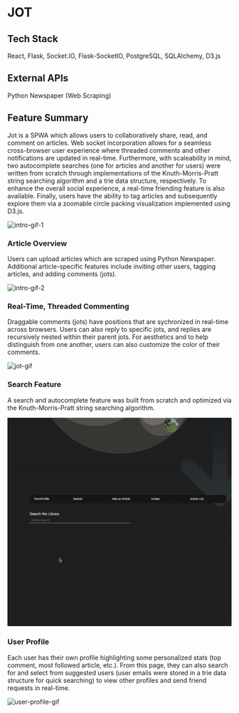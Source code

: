# JOT

## Tech Stack
React, Flask, Socket.IO, Flask-SocketIO, PostgreSQL, SQLAlchemy, D3.js

## External APIs
Python Newspaper (Web Scraping)

## Feature Summary

Jot is a SPWA which allows users to collaboratively share, read, and comment on articles. Web socket incorporation allows for a seamless cross-browser user experience where threaded comments and other notifications are updated in real-time. Furthermore, with scaleability in mind, two autocomplete searches (one for articles and another for users) were written from scratch through implementations of the Knuth-Morris-Pratt string searching algorithm and a trie data structure, respectively. To enhance the overall social experience, a real-time friending feature is also available. Finally, users have the ability to tag articles and subsequently explore them via a zoomable circle packing visualization implemented using D3.js.

![intro-gif-1](https://github.com/li-lauren/JOT/blob/master/gifs/jot_intro_1.gif)

### Article Overview

Users can upload articles which are scraped using Python Newspaper.  Additional article-specific features include inviting other users, tagging articles, and 
adding comments (jots).

![intro-gif-2](https://github.com/li-lauren/JOT/blob/master/gifs/jot_intro_2.gif)

### Real-Time, Threaded Commenting

Draggable comments (jots) have positions that are sychronized in real-time across browsers. Users can also reply to specific jots, and replies are recursively nested within their parent jots. For aesthetics and to help distinguish  from one another, 
users can also customize the color of their comments.  

![jot-gif](https://github.com/li-lauren/JOT/blob/master/gifs/jot_jots.gif)

### Search Feature

A search and autocomplete feature was built from scratch and optimized via
the Knuth-Morris-Pratt string searching algorithm.

![search-gif](https://github.com/li-lauren/JOT/blob/master/gifs/jot_search.gif)

### User Profile

Each user has their own profile highlighting some personalized stats (top comment, most followed article, etc.).  From this page, they can also search for and 
select from suggested users (user emails were stored in a trie data structure for 
quick searching) to view other profiles and send friend requests in real-time. 

![user-profile-gif](https://github.com/li-lauren/JOT/blob/master/gifs/jot_user_profile.gif)